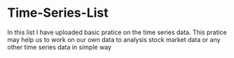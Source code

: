# Time-Series-List
In this list I have uploaded basic pratice on the time series data. This pratice may help us to work on our own data to analysis stock market data or any other time series data in simple way
